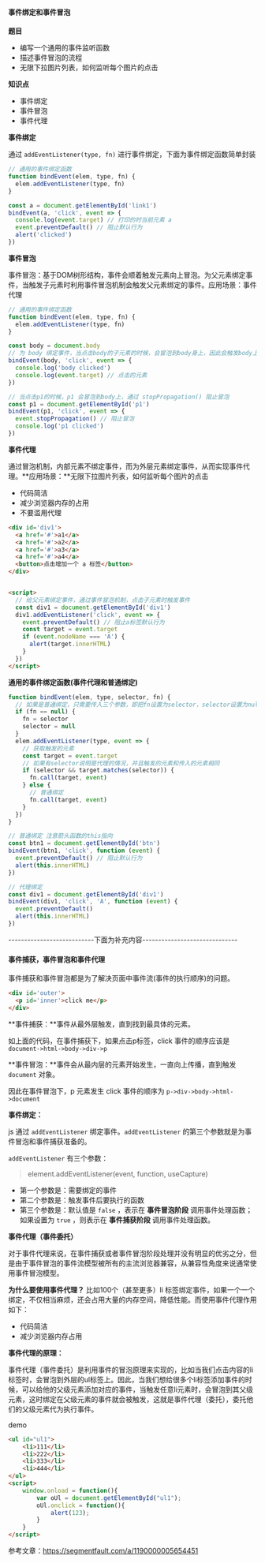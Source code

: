 #### 事件绑定和事件冒泡

**题目**

*  编写一个通用的事件监听函数
* 描述事件冒泡的流程
* 无限下拉图片列表，如何监听每个图片的点击

**知识点**

* 事件绑定
* 事件冒泡
* 事件代理

**事件绑定**

通过 `addEventListener(type, fn)` 进行事件绑定，下面为事件绑定函数简单封装

```js
// 通用的事件绑定函数
function bindEvent(elem, type, fn) {
  elem.addEventListener(type, fn)
}

const a = document.getElementById('link1')
bindEvent(a, 'click', event => {
  console.log(event.target) // 打印的时当前元素 a
  event.preventDefault() // 阻止默认行为
  alert('clicked')
})

```



**事件冒泡**

事件冒泡：基于DOM树形结构，事件会顺着触发元素向上冒泡。为父元素绑定事件，当触发子元素时利用事件冒泡机制会触发父元素绑定的事件。应用场景：事件代理

```js
// 通用的事件绑定函数
function bindEvent(elem, type, fn) {
  elem.addEventListener(type, fn)
}

const body = document.body
// 为 body 绑定事件，当点击body的子元素的时候，会冒泡到body身上，因此会触发body上面绑定的事件
bindEvent(body, 'click', event => {
  console.log('body clicked')
  console.log(event.target) // 点击的元素
})

// 当点击p1的时候，p1 会冒泡到body上，通过 stopPropagation() 阻止冒泡
const p1 = document.getElementById('p1')
bindEvent(p1, 'click', event => {
  event.stopPropagation() // 阻止冒泡
  console.log('p1 clicked')
})
```



**事件代理**

通过冒泡机制，内部元素不绑定事件，而为外层元素绑定事件，从而实现事件代理。**应用场景：**无限下拉图片列表，如何监听每个图片的点击

* 代码简洁
* 减少浏览器内存的占用
* 不要滥用代理

```html
<div id='div1'>
  <a href='#'>a1</a>
  <a href='#'>a2</a>
  <a href='#'>a3</a>
  <a href='#'>a4</a>
  <button>点击增加一个 a 标签</button>
</div>


<script>
  // 给父元素绑定事件，通过事件冒泡机制，点击子元素时触发事件
  const div1 = document.getElementById('div1')
  div1.addEventListener('click', event => {
    event.preventDefault() // 阻止a标签默认行为
    const target = event.target
    if (event.nodeName === 'A') {
      alert(target.innerHTML)
    }
  })
</script>
```



**通用的事件绑定函数(事件代理和普通绑定)**

```js
function bindEvent(elem, type, selector, fn) {
  // 如果是普通绑定，只需要传入三个参数，即把fn设置为selector，selector设置为null
  if (fn == null) {
    fn = selector
    selector = null
  }
  elem.addEventListener(type, event => {
    // 获取触发的元素
    const target = event.target
    // 如果有selector说明是代理的情况，并且触发的元素和传入的元素相同
    if (selector && target.matches(selector)) {
      fn.call(target, event)
    } else {
      // 普通绑定
      fn.call(target, event)   
    }
  })
}

// 普通绑定 注意箭头函数的this指向
const btn1 = document.getElementById('btn')
bindEvent(btn1, 'click', function (event) {
  event.preventDefault() // 阻止默认行为
  alert(this.innerHTML)
})

// 代理绑定
const div1 = document.getElementById('div1')
bindEvent(div1, 'click', 'A', function (event) {
  event.preventDefault()
  alert(this.innerHTML)
})
```



---------------------------下面为补充内容------------------------------

#### 事件捕获，事件冒泡和事件代理

事件捕获和事件冒泡都是为了解决页面中事件流(事件的执行顺序)的问题。

```html
<div id='outer'>
  <p id='inner'>click me</p>
</div>
```

**事件捕获：**事件从最外层触发，直到找到最具体的元素。

如上面的代码，在事件捕获下，如果点击p标签，click 事件的顺序应该是 `document->html->body->div->p`

**事件冒泡：**事件会从最内层的元素开始发生，一直向上传播，直到触发 `document` 对象。

因此在事件冒泡下，p 元素发生 click 事件的顺序为 `p->div->body->html->document`

**事件绑定：**

js 通过 `addEventListener` 绑定事件。`addEventListener` 的第三个参数就是为事件冒泡和事件捕获准备的。

`addEventListener` 有三个参数：

>element.addEventListener(event, function, useCapture)

* 第一个参数是：需要绑定的事件
* 第二个参数是：触发事件后要执行的函数
* 第三个参数是：默认值是 `false` ，表示在 **事件冒泡阶段** 调用事件处理函数；如果设置为 `true` ，则表示在 **事件捕获阶段** 调用事件处理函数。

**事件代理（事件委托）**

对于事件代理来说，在事件捕获或者事件冒泡阶段处理并没有明显的优劣之分，但是由于事件冒泡的事件流模型被所有的主流浏览器兼容，从兼容性角度来说通常使用事件冒泡模型。

**为什么要使用事件代理？**
比如100个（甚至更多）li 标签绑定事件，如果一个一个绑定，不仅相当麻烦，还会占用大量的内存空间，降低性能。而使用事件代理作用如下：

* 代码简洁
* 减少浏览器内存占用

**事件代理的原理：**

事件代理（事件委托）是利用事件的冒泡原理来实现的，比如当我们点击内容的li标签时，会冒泡到外层的ul标签上。因此，当我们想给很多个li标签添加事件的时候，可以给他的父级元素添加对应的事件，当触发任意li元素时，会冒泡到其父级元素，这时绑定在父级元素的事件就会被触发，这就是事件代理（委托），委托他们的父级元素代为执行事件。

demo

```html
<ul id="ul1">
    <li>111</li>
    <li>222</li>
    <li>333</li>
    <li>444</li>
</ul>
<script>
	window.onload = function(){
    	var oUl = document.getElementById("ul1");
   		oUl.onclick = function(){
        	alert(123);
    	}
	}
</script>
```



参考文章：https://segmentfault.com/a/1190000005654451

